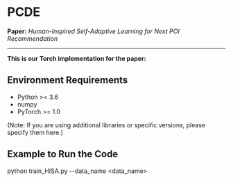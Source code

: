# PCDE

**Paper:** *Human-Inspired Self-Adaptive Learning for Next POI Recommendation*

---

**This is our Torch implementation for the paper:**

## Environment Requirements
- Python >= 3.6
- numpy
- PyTorch >= 1.0

(Note: If you are using additional libraries or specific versions, please specify them here.)

## Example to Run the Code

python train_HISA.py --data_name <data_name>
